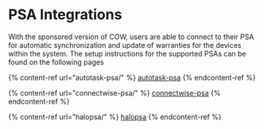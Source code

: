 # PSA Integrations

With the sponsored version of COW, users are able to connect to their PSA for automatic synchronization and update of warranties for the devices within the system. The setup instructions for the supported PSAs can be found on the following pages

{% content-ref url="autotask-psa/" %}
[autotask-psa](autotask-psa/)
{% endcontent-ref %}

{% content-ref url="connectwise-psa/" %}
[connectwise-psa](connectwise-psa/)
{% endcontent-ref %}

{% content-ref url="halopsa/" %}
[halopsa](halopsa/)
{% endcontent-ref %}
